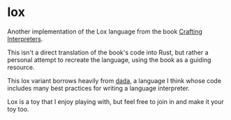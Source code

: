 # lox

Another implementation of the Lox language from the book [Crafting Interpreters](https://craftinginterpreters.com/).

This isn't a direct translation of the book's code into Rust, but rather a personal attempt to recreate the language, using the book as a guiding resource.

This lox variant borrows heavily from [dada](https://github.com/dada-lang/dada), a language I think whose code includes many best practices for writing a language interpreter. 

Lox is a toy that I enjoy playing with, but feel free to join in and make it your toy too.